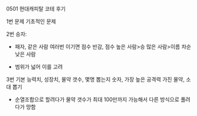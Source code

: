 0501 현대캐피탈 코테 후기

1번 문제 기초적인 문제

2번 승자:

- 패자, 같은 사람 여러번 이기면 점수 반감, 점수 높은 사람>승 많은 사람>이름 차순 낮은 사람

- 범위가 넓어 이를 고려

3번 기본 능력치, 성장치, 물약 갯수, 몇명 뽑는지 숫자, 가장 높은 공격력 가진 물약, 소대 뽑기

- 순열조합으로 할려다가 물약 갯수가 최대 100만까지 가능해서 다른 방식으로 풀려다가 망함